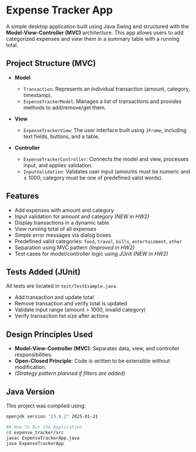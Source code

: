 #  Expense Tracker App

A simple desktop application built using Java Swing and structured with the **Model-View-Controller (MVC)** architecture. This app allows users to add categorized expenses and view them in a summary table with a running total.


##  Project Structure (MVC)

- **Model**
  - `Transaction`: Represents an individual transaction (amount, category, timestamp).
  - `ExpenseTrackerModel`: Manages a list of transactions and provides methods to add/remove/get them.

- **View**
  - `ExpenseTrackerView`: The user interface built using `JFrame`, including text fields, buttons, and a table.

- **Controller**
  - `ExpenseTrackerController`: Connects the model and view, processes input, and applies validation.
  - `InputValidation`: Validates user input (amounts must be numeric and ≤ 1000; category must be one of predefined valid words).


##  Features

- Add expenses with amount and category
- Input validation for amount and category  *(NEW in HW2)*
- Display transactions in a dynamic table
- View running total of all expenses
- Simple error messages via dialog boxes
- Predefined valid categories: `food`, `travel`, `bills`, `entertainment`, `other`
- Separation using MVC pattern  *(Improved in HW2)*
- Test cases for model/controller logic using JUnit  *(NEW in HW2)*


##  Tests Added (JUnit)

All tests are located in `test/TestExample.java`.

-  Add transaction and update total
-  Remove transaction and verify total is updated
-  Validate input range (amount > 1000, invalid category)
-  Verify transaction list size after actions


##  Design Principles Used

- **Model-View-Controller (MVC)**: Separates data, view, and controller responsibilities.
- **Open-Closed Principle**: Code is written to be extensible without modification.
- *(Strategy pattern planned if filters are added)*


##  Java Version

This project was compiled using:

```bash
openjdk version "23.0.2" 2025-01-21

## How To Run the Application
cd expense_tracker/src
javac ExpenseTrackerApp.java
java ExpenseTrackerApp
